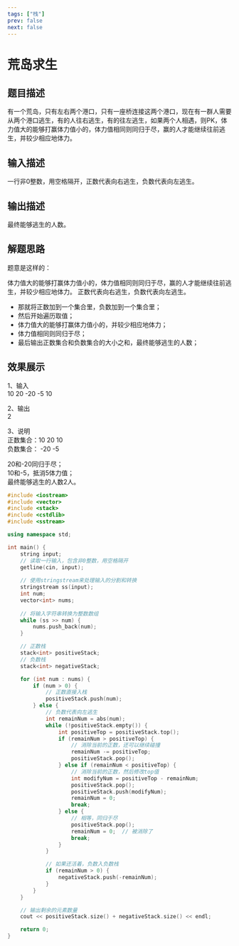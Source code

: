 ```yaml
---
tags: ["栈"]
prev: false
next: false
---
```


# 荒岛求生

## 题目描述

有一个荒岛，只有左右两个港口，只有一座桥连接这两个港口，现在有一群人需要从两个港口逃生，有的人往右逃生，有的往左逃生，如果两个人相遇，则PK，体力值大的能够打赢体力值小的，体力值相同则同归于尽，赢的人才能继续往前逃生，并较少相应地体力。

## 输入描述

一行非0整数，用空格隔开，正数代表向右逃生，负数代表向左逃生。

## 输出描述

最终能够逃生的人数。

## 解题思路

题意是这样的：

体力值大的能够打赢体力值小的，体力值相同则同归于尽，赢的人才能继续往前逃生，并较少相应地体力。
正数代表向右逃生，负数代表向左逃生。

- 那就将正数加到一个集合里，负数加到一个集合里；
- 然后开始遍历取值；
- 体力值大的能够打赢体力值小的，并较少相应地体力；
- 体力值相同则同归于尽；
- 最后输出正数集合和负数集合的大小之和，最终能够逃生的人数；

## 效果展示

1、输入  
10 20 -20 -5 10

2、输出  
2

3、说明  
正数集合：10 20 10  
负数集合： -20 -5  

20和-20同归于尽；  
10和-5，抵消5体力值；  
最终能够逃生的人数2人。

```cpp
#include <iostream>
#include <vector>
#include <stack>
#include <cstdlib>
#include <sstream>

using namespace std;

int main() {
    string input;
    // 读取一行输入，包含非0整数，用空格隔开
    getline(cin, input);
    
    // 使用stringstream来处理输入的分割和转换
    stringstream ss(input);
    int num;
    vector<int> nums;
    
    // 将输入字符串转换为整数数组
    while (ss >> num) {
        nums.push_back(num);
    }

    // 正数栈
    stack<int> positiveStack;
    // 负数栈
    stack<int> negativeStack;

    for (int num : nums) {
        if (num > 0) {
            // 正数直接入栈
            positiveStack.push(num);
        } else {
            // 负数代表向左逃生
            int remainNum = abs(num);
            while (!positiveStack.empty()) {
                int positiveTop = positiveStack.top();
                if (remainNum > positiveTop) {
                    // 消除当前的正数，还可以继续碰撞
                    remainNum -= positiveTop;
                    positiveStack.pop();
                } else if (remainNum < positiveTop) {
                    // 消除当前的正数，然后修改top值
                    int modifyNum = positiveTop - remainNum;
                    positiveStack.pop();
                    positiveStack.push(modifyNum);
                    remainNum = 0;
                    break;
                } else {
                    // 相等，同归于尽
                    positiveStack.pop();
                    remainNum = 0;  // 被消除了
                    break;
                }
            }

            // 如果还活着，负数入负数栈
            if (remainNum > 0) {
                negativeStack.push(-remainNum);
            }
        }
    }

    // 输出剩余的元素数量
    cout << positiveStack.size() + negativeStack.size() << endl;

    return 0;
}
```
